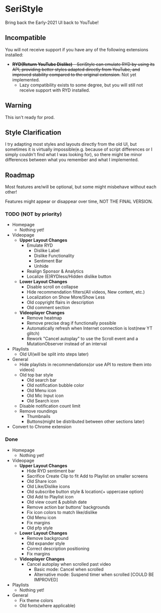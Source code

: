 # SeriStyle
Bring back the Early-2021 UI back to YouTube!

## Incompatible
You will not receive support if you have any of the following extensions installed:
- <del>**RYD(Return YouTube Dislike)** - SeriStyle can emulate RYD by using its API, providing better styles adapted directly from YouTube, and improved stability compared to the original extension.</del> Not yet implemented.
  - Lazy compatibility exists to some degree, but you will still not receive support with RYD installed.

## Warning
This isn't ready for prod.

## Style Clarification
I try adapting most styles and layouts directly from the old UI, but sometimes it is virtually impossible(e.g. because of script differences or I simply couldn't find what I was looking for), so there might be minor differences between what you remember and what I implemented.

## Roadmap
Most features are/will be optional, but some might misbehave without each other!

Features might appear or disappear over time, NOT THE FINAL VERSION.
### TODO (NOT by priority)
- Homepage
  - Nothing yet!
- Videopage
  - **Upper Layout Changes**
    - Emulate RYD
      - Dislike Label
      - Dislike Functionality
      - Sentiment Bar
      - Unhide
    - Realign Sponsor & Analytics
    - Localize (E)RYDless/Hidden dislike button
  - **Lower Layout Changes**
    - Disable scroll on collapse
    - Hide recommendation filters(All videos, New content, etc.)
    - Localization on Show More/Show Less
    - Old copyright flairs in description
    - Old comment section
  - **Videoplayer Changes**
    - Remove heatmap
    - Remove precise drag if functionally possible
    - Automatically refresh when Internet connection is lost(new YT glitch)
    - Rework "Cancel autoplay" to use the Scroll event and a MutationObserver instead of an interval
- Playlists
  - Old UI(will be split into steps later)
- General
  - Hide playlists in recommendations(or use API to restore them into videos)
  - Old top bar style
    - Old search bar
    - Old notification bubble color
    - Old Menu icon
    - Old Mic Input icon
    - Old Search icon
  - Disable notification count limit
  - Remove roundings
    - Thumbnails
    - Buttons(might be distributed between other sections later)
- Convert to Chrome extension
### Done
- Homepage
  - Nothing yet!
- Videopage
  - **Upper Layout Changes**
    - Hide RYD sentiment bar
    - Sacrifice Create Clip to fit Add to Playlist on smaller screens
    - Old Share icon
    - Old Like/Dislike icons
    - Old subscribe button style & location(+ uppercase option)
    - Old Add to Playlist icon
    - Old view count & publish date
    - Remove action bar buttons' backgrounds
    - Fix icon colors to match like/dislike
    - Old Menu icon
    - Fix margins
    - Old pfp style
  - **Lower Layout Changes**
    - Remove background
    - Old expander style
    - Correct description positioning
    - Fix margins
  - **Videoplayer Changes**
    - Cancel autoplay when scrolled past video
      - Basic mode: Cancel when scrolled
      - Alternative mode: Suspend timer when scrolled [COULD BE IMPROVED]
- Playlists
  - Nothing yet!
- General
  - Fix theme colors
  - Old fonts(where applicable)
